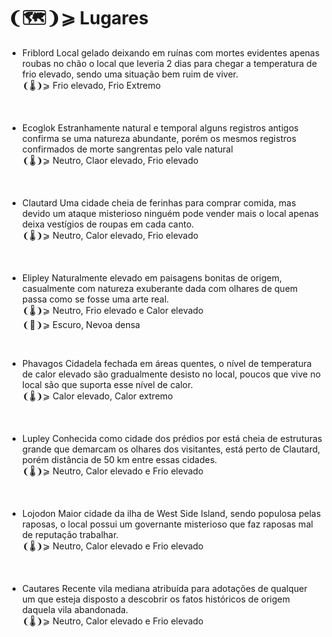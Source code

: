 # ❨🗺️❩⩾ Lugares
- Friblord
Local gelado deixando em ruínas com mortes evidentes apenas roubas no chão o local que leveria 2 dias para chegar a temperatura de frio elevado, sendo uma situação bem ruim de viver.<br>
❨🌡️❩⩾ Frio elevado, Frio Extremo
<br>

- Ecoglok
Estranhamente natural e temporal alguns registros antigos confirma se uma natureza abundante, porém os mesmos registros confirmados de morte sangrentas pelo vale natural<br>
❨🌡️❩⩾ Neutro, Claor elevado, Frio elevado
<br>

- Clautard
Uma cidade cheia de ferinhas para comprar comida, mas devido um ataque misterioso ninguém pode vender mais o local apenas deixa vestígios de roupas em cada canto.<br>
❨🌡️❩⩾ Neutro, Calor elevado, Frio elevado
<br>

- Elipley
Naturalmente elevado em paisagens bonitas de origem, casualmente com natureza exuberante dada com olhares de quem passa como se fosse uma arte real.<br>
❨🌡️❩⩾ Neutro, Frio elevado e Calor elevado<br>
❨️🌈❩⩾ Escuro, Nevoa densa
<br>

- Phavagos
Cidadela fechada em áreas quentes, o nível de temperatura de calor elevado são gradualmente desisto no local, poucos que vive no local são que suporta esse nível de calor.<br>
❨🌡️❩⩾ Calor elevado, Calor extremo
<br>

- Lupley
Conhecida como cidade dos prédios por está cheia de estruturas grande que demarcam os olhares dos visitantes, está perto de Clautard, porém distância de 50 km entre essas cidades.<br>
❨🌡️❩⩾ Neutro, Calor elevado e Frio elevado
<br>

- Lojodon
Maior cidade da ilha de West Side Island, sendo populosa pelas raposas, o local possui um governante misterioso que faz raposas mal de reputação trabalhar.<br>
❨🌡️❩⩾ Neutro, Calor elevado e Frio elevado
<br>

- Cautares
Recente vila mediana atribuída para adotações de qualquer um que esteja disposto a descobrir os fatos históricos de origem daquela vila abandonada.<br>
❨🌡️❩⩾ Neutro, Calor elevado e Frio elevado